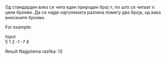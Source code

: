 Од стандарден влез се чита еден природен број n, по што се читаат n цели броеви. Да се најде најголемата разлика помеѓу два броја, од вака внесените броеви.

For example:

Input	
5
1 2 -1 -7 6

Result
Najgolema razlika: 13
